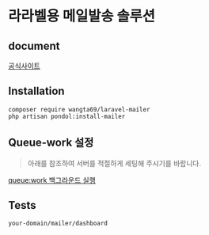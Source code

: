 # 라라벨용 메일발송 솔루션

## document

[공식사이트](https://www.onstory.fun/doc/programming/laravel/package.laravel-mailer)


## Installation
```
composer require wangta69/laravel-mailer
php artisan pondol:install-mailer
```

## Queue-work 설정
> 아래를 참조하여 서버를 적절하게 세팅해 주시기를 바랍니다.

[queue:work 백그라운드 실행](https://www.onstory.fun/doc/programming/laravel/queues)

## Tests
```
your-domain/mailer/dashboard
```